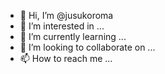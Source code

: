 - 👋 Hi, I’m @jusukoroma
- 👀 I’m interested in ...
- 🌱 I’m currently learning ...
- 💞️ I’m looking to collaborate on ...
- 📫 How to reach me ...

<!---
jusukoroma/jusukoroma is a ✨ special ✨ repository because its `README.md` (this file) appears on your GitHub profile.
You can click the Preview link to take a look at your changes.
--->
